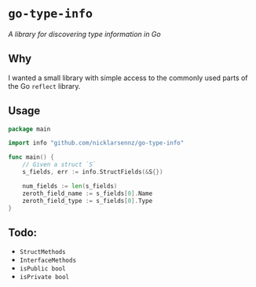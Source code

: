 # `go-type-info`
_A library for discovering type information in Go_

## Why
I wanted a small library with simple access to the commonly used parts of the Go `reflect` library.

## Usage
```go
package main

import info "github.com/nicklarsennz/go-type-info"

func main() {
    // Given a struct `S`
    s_fields, err := info.StructFields(&S{})

    num_fields := len(s_fields)
    zeroth_field_name := s_fields[0].Name
    zeroth_field_type := s_fields[0].Type
}
```

## Todo:
- `StructMethods`
- `InterfaceMethods`
- `isPublic bool`
- `isPrivate bool`